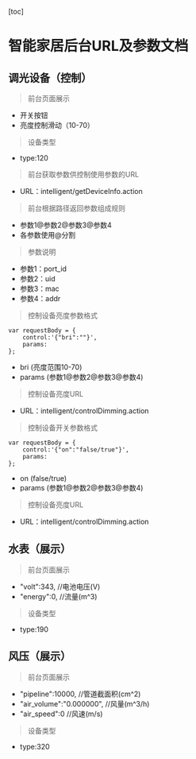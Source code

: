[toc]
# 智能家居后台URL及参数文档
## 调光设备（控制）
> 前台页面展示
- 开关按钮
- 亮度控制滑动（10-70）
> 设备类型
- type:120
> 前台获取参数供控制使用参数的URL
- URL：intelligent/getDeviceInfo.action
> 前台根据路径返回参数组成规则
- 参数1@参数2@参数3@参数4
- 各参数使用@分割
> 参数说明
- 参数1：port_id
- 参数2：uid
- 参数3：mac
- 参数4：addr
> 控制设备亮度参数格式  
```
var requestBody = {  
    control:'{"bri":""}',  
    params:
};
```
- bri (亮度范围10-70)
- params (参数1@参数2@参数3@参数4)
> 控制设备亮度URL
- URL：intelligent/controlDimming.action
> 控制设备开关参数格式
```
var requestBody = {  
    control:'{"on":"false/true"}',  
    params:
};
```
- on (false/true)
- params (参数1@参数2@参数3@参数4)
> 控制设备亮度URL
- URL：intelligent/controlDimming.action
## 水表（展示）
> 前台页面展示
- "volt":343,   //电池电压(V)
- "energy":0,   //流量(m^3)
> 设备类型
- type:190
## 风压（展示）
> 前台页面展示
- "pipeline":10000,     //管道截面积(cm^2)   
- "air_volume":"0.000000",   //风量(m^3/h)   
- "air_speed":0      //风速(m/s)
> 设备类型
- type:320